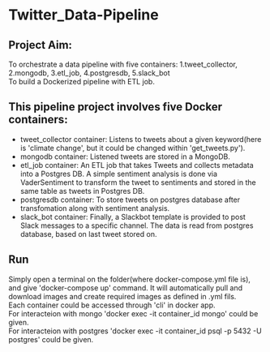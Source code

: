 # Twitter_Data-Pipeline

## Project Aim:
To orchestrate a data pipeline with five containers: 1.tweet_collector, 2.mongodb, 3.etl_job, 4.postgresdb, 5.slack_bot <br />
To build a Dockerized pipeline with ETL job.

## This pipeline project involves five Docker containers:
   - tweet_collector container: Listens to tweets about a given keyword(here is 'climate change', but it could be changed within 'get_tweets.py').
   - mongodb container: Listened tweets are stored in a MongoDB.
   - etl_job container: An ETL job that takes Tweets and collects metadata into a Postgres DB.
   A simple sentiment analysis is done via VaderSentiment to transform the tweet to sentiments and stored in the same table as tweets in Postgres DB.
   - postgresdb container: To store tweets on postgres database after transfomation along with sentiment analysis.
   - slack_bot container: Finally, a Slackbot template is provided to post Slack messages to a specific channel. The data is read from postgres database, based on last tweet stored on.

## Run
Simply open a terminal on the folder(where docker-compose.yml file is), and give 'docker-compose up' command. It will automatically pull and download images and create required images as defined in .yml fils. <br />
Each container could be accessed through 'cli' in docker app. <br />
For interacteion with mongo 'docker exec -it container_id mongo' could be given. <br />
For interacteion with postgres 'docker exec -it container_id psql -p 5432 -U postgres' could be given.
